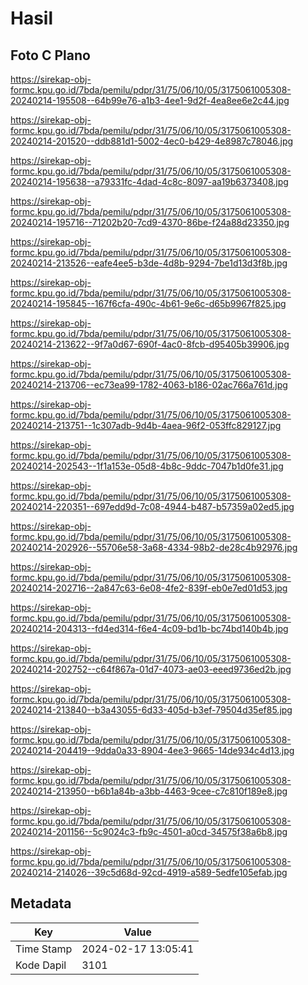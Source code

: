 # Hasil

## Foto C Plano

https://sirekap-obj-formc.kpu.go.id/7bda/pemilu/pdpr/31/75/06/10/05/3175061005308-20240214-195508--64b99e76-a1b3-4ee1-9d2f-4ea8ee6e2c44.jpg

https://sirekap-obj-formc.kpu.go.id/7bda/pemilu/pdpr/31/75/06/10/05/3175061005308-20240214-201520--ddb881d1-5002-4ec0-b429-4e8987c78046.jpg

https://sirekap-obj-formc.kpu.go.id/7bda/pemilu/pdpr/31/75/06/10/05/3175061005308-20240214-195638--a79331fc-4dad-4c8c-8097-aa19b6373408.jpg

https://sirekap-obj-formc.kpu.go.id/7bda/pemilu/pdpr/31/75/06/10/05/3175061005308-20240214-195716--71202b20-7cd9-4370-86be-f24a88d23350.jpg

https://sirekap-obj-formc.kpu.go.id/7bda/pemilu/pdpr/31/75/06/10/05/3175061005308-20240214-213526--eafe4ee5-b3de-4d8b-9294-7be1d13d3f8b.jpg

https://sirekap-obj-formc.kpu.go.id/7bda/pemilu/pdpr/31/75/06/10/05/3175061005308-20240214-195845--167f6cfa-490c-4b61-9e6c-d65b9967f825.jpg

https://sirekap-obj-formc.kpu.go.id/7bda/pemilu/pdpr/31/75/06/10/05/3175061005308-20240214-213622--9f7a0d67-690f-4ac0-8fcb-d95405b39906.jpg

https://sirekap-obj-formc.kpu.go.id/7bda/pemilu/pdpr/31/75/06/10/05/3175061005308-20240214-213706--ec73ea99-1782-4063-b186-02ac766a761d.jpg

https://sirekap-obj-formc.kpu.go.id/7bda/pemilu/pdpr/31/75/06/10/05/3175061005308-20240214-213751--1c307adb-9d4b-4aea-96f2-053ffc829127.jpg

https://sirekap-obj-formc.kpu.go.id/7bda/pemilu/pdpr/31/75/06/10/05/3175061005308-20240214-202543--1f1a153e-05d8-4b8c-9ddc-7047b1d0fe31.jpg

https://sirekap-obj-formc.kpu.go.id/7bda/pemilu/pdpr/31/75/06/10/05/3175061005308-20240214-220351--697edd9d-7c08-4944-b487-b57359a02ed5.jpg

https://sirekap-obj-formc.kpu.go.id/7bda/pemilu/pdpr/31/75/06/10/05/3175061005308-20240214-202926--55706e58-3a68-4334-98b2-de28c4b92976.jpg

https://sirekap-obj-formc.kpu.go.id/7bda/pemilu/pdpr/31/75/06/10/05/3175061005308-20240214-202716--2a847c63-6e08-4fe2-839f-eb0e7ed01d53.jpg

https://sirekap-obj-formc.kpu.go.id/7bda/pemilu/pdpr/31/75/06/10/05/3175061005308-20240214-204313--fd4ed314-f6e4-4c09-bd1b-bc74bd140b4b.jpg

https://sirekap-obj-formc.kpu.go.id/7bda/pemilu/pdpr/31/75/06/10/05/3175061005308-20240214-202752--c64f867a-01d7-4073-ae03-eeed9736ed2b.jpg

https://sirekap-obj-formc.kpu.go.id/7bda/pemilu/pdpr/31/75/06/10/05/3175061005308-20240214-213840--b3a43055-6d33-405d-b3ef-79504d35ef85.jpg

https://sirekap-obj-formc.kpu.go.id/7bda/pemilu/pdpr/31/75/06/10/05/3175061005308-20240214-204419--9dda0a33-8904-4ee3-9665-14de934c4d13.jpg

https://sirekap-obj-formc.kpu.go.id/7bda/pemilu/pdpr/31/75/06/10/05/3175061005308-20240214-213950--b6b1a84b-a3bb-4463-9cee-c7c810f189e8.jpg

https://sirekap-obj-formc.kpu.go.id/7bda/pemilu/pdpr/31/75/06/10/05/3175061005308-20240214-201156--5c9024c3-fb9c-4501-a0cd-34575f38a6b8.jpg

https://sirekap-obj-formc.kpu.go.id/7bda/pemilu/pdpr/31/75/06/10/05/3175061005308-20240214-214026--39c5d68d-92cd-4919-a589-5edfe105efab.jpg


## Metadata

| Key        | Value               |
| ---------- | ------------------- |
| Time Stamp | 2024-02-17 13:05:41 |
| Kode Dapil | 3101                |



